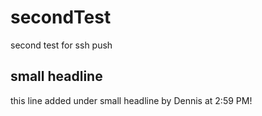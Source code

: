 # secondTest #
second test for ssh push

## small headline ##
this line added under small headline
by Dennis at 2:59 PM!
